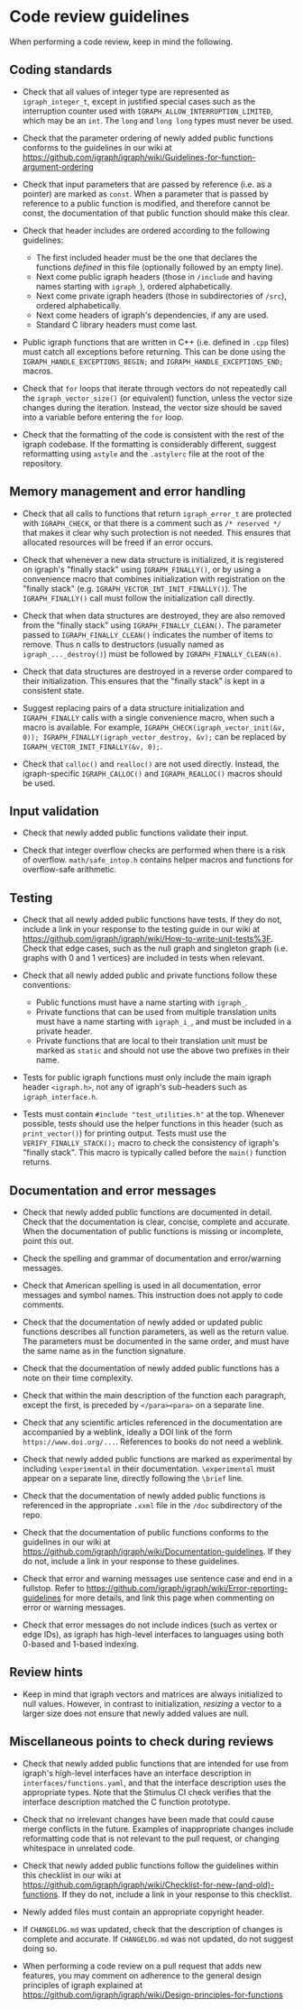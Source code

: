 
# Code review guidelines

When performing a code review, keep in mind the following.

## Coding standards

 - Check that all values of integer type are represented as `igraph_integer_t`, except in justified special cases such as the interruption counter used with `IGRAPH_ALLOW_INTERRUPTION_LIMITED`, which may be an `int`. The `long` and `long long` types must never be used.

 - Check that the parameter ordering of newly added public functions conforms to the guidelines in our wiki at https://github.com/igraph/igraph/wiki/Guidelines-for-function-argument-ordering

 - Check that input parameters that are passed by reference (i.e. as a pointer) are marked as `const`. When a parameter that is passed by reference to a public function is modified, and therefore cannot be const, the documentation of that public function should make this clear.

 - Check that header includes are ordered according to the following guidelines:
    * The first included header must be the one that declares the functions *defined* in this file (optionally followed by an empty line).
    * Next come public igraph headers (those in `/include` and having names starting with `igraph_`), ordered alphabetically.
    * Next come private igraph headers (those in subdirectories of `/src`), ordered alphabetically.
    * Next come headers of igraph's dependencies, if any are used.
    * Standard C library headers must come last.

 - Public igraph functions that are written in C++ (i.e. defined in `.cpp` files) must catch all exceptions before returning. This can be done using the `IGRAPH_HANDLE_EXCEPTIONS_BEGIN;` and `IGRAPH_HANDLE_EXCEPTIONS_END;` macros.

 - Check that `for` loops that iterate through vectors do not repeatedly call the `igraph_vector_size()` (or equivalent) function, unless the vector size changes during the iteration. Instead, the vector size should be saved into a variable before entering the `for` loop.

 - Check that the formatting of the code is consistent with the rest of the igraph codebase. If the formatting is considerably different, suggest reformatting using `astyle` and the `.astylerc` file at the root of the repository.

## Memory management and error handling

 - Check that all calls to functions that return `igraph_error_t` are protected with `IGRAPH_CHECK`, or that there is a comment such as `/* reserved */` that makes it clear why such protection is not needed. This ensures that allocated resources will be freed if an error occurs.

 - Check that whenever a new data structure is initialized, it is registered on igraph's "finally stack" using `IGRAPH_FINALLY()`, or by using a convenience macro that combines initialization with registration on the "finally stack" (e.g. `IGRAPH_VECTOR_INT_INIT_FINALLY()`). The `IGRAPH_FINALLY()` call must follow the initialization call directly.

 - Check that when data structures are destroyed, they are also removed from the "finally stack" using `IGRAPH_FINALLY_CLEAN()`. The parameter passed to `IGRAPH_FINALLY_CLEAN()` indicates the number of items to remove. Thus n calls to destructors (usually named as `igraph_..._destroy()`) must be followed by `IGRAPH_FINALLY_CLEAN(n)`.

 - Check that data structures are destroyed in a reverse order compared to their initialization. This ensures that the "finally stack" is kept in a consistent state.

 - Suggest replacing pairs of a data structure initialization and `IGRAPH_FINALLY` calls with a single convenience macro, when such a macro is available. For example, `IGRAPH_CHECK(igraph_vector_init(&v, 0)); IGRAPH_FINALLY(igraph_vector_destroy, &v);` can be replaced by `IGRAPH_VECTOR_INIT_FINALLY(&v, 0);`.

 - Check that `calloc()` and `realloc()` are not used directly. Instead, the igraph-specific `IGRAPH_CALLOC()` and `IGRAPH_REALLOC()` macros should be used.

## Input validation

 - Check that newly added public functions validate their input.

 - Check that integer overflow checks are performed when there is a risk of overflow. `math/safe_intop.h` contains helper macros and functions for overflow-safe arithmetic.

## Testing

 - Check that all newly added public functions have tests. If they do not, include a link in your response to the testing guide in our wiki at https://github.com/igraph/igraph/wiki/How-to-write-unit-tests%3F. Check that edge cases, such as the null graph and singleton graph (i.e. graphs with 0 and 1 vertices) are included in tests when relevant.

 - Check that all newly added public and private functions follow these conventions:
    * Public functions must have a name starting with `igraph_`.
    * Private functions that can be used from multiple translation units must have a name starting with `igraph_i_`, and must be included in a private header.
    * Private functions that are local to their translation unit must be marked as `static` and should not use the above two prefixes in their name.

 - Tests for public igraph functions must only include the main igraph header `<igraph.h>`, not any of igraph's sub-headers such as `igraph_interface.h`.

 - Tests must contain `#include "test_utilities.h"` at the top. Whenever possible, tests should use the helper functions in this header (such as `print_vector()`) for printing output. Tests must use the `VERIFY_FINALLY_STACK();` macro to check the consistency of igraph's "finally stack". This macro is typically called before the `main()` function returns.

## Documentation and error messages

 - Check that newly added public functions are documented in detail. Check that the documentation is clear, concise, complete and accurate. When the documentation of public functions is missing or incomplete, point this out.

 - Check the spelling and grammar of documentation and error/warning messages.

 - Check that American spelling is used in all documentation, error messages and symbol names. This instruction does not apply to code comments.

 - Check that the documentation of newly added or updated public functions describes all function parameters, as well as the return value. The parameters must be documented in the same order, and must have the same name as in the function signature. 
 
 - Check that the documentation of newly added public functions has a note on their time complexity.

 - Check that within the main description of the function each paragraph, except the first, is preceded by `</para><para>` on a separate line.

 - Check that any scientific articles referenced in the documentation are accompanied by a weblink, ideally a DOI link of the form `https://www.doi.org/...`. References to books do not need a weblink.

 - Check that newly added public functions are marked as experimental by including `\experimental` in their documentation. `\experimental` must appear on a separate line, directly following the `\brief` line.

 - Check that the documentation of newly added public functions is referenced in the appropriate `.xxml` file in the `/doc` subdirectory of the repo.

 - Check that the documentation of public functions conforms to the guidelines in our wiki at https://github.com/igraph/igraph/wiki/Documentation-guidelines. If they do not, include a link in your response to these guidelines.

 - Check that error and warning messages use sentence case and end in a fullstop. Refer to https://github.com/igraph/igraph/wiki/Error-reporting-guidelines for more details, and link this page when commenting on error or warning messages.

 - Check that error messages do not include indices (such as vertex or edge IDs), as igraph has high-level interfaces to languages using both 0-based and 1-based indexing. 

## Review hints

 - Keep in mind that igraph vectors and matrices are always initialized to null values. However, in contrast to initialization, *resizing* a vector to a larger size does not ensure that newly added values are null.

## Miscellaneous points to check during reviews

 - Check that newly added public functions that are intended for use from igraph's high-level interfaces have an interface description in `interfaces/functions.yaml`, and that the interface description uses the appropriate types. Note that the Stimulus CI check verifies that the interface description matched the C function prototype.

 - Check that no irrelevant changes have been made that could cause merge conflicts in the future. Examples of inappropriate changes include reformatting code that is not relevant to the pull request, or changing whitespace in unrelated code.

 - Check that newly added public functions follow the guidelines within this checklist in our wiki at https://github.com/igraph/igraph/wiki/Checklist-for-new-(and-old)-functions. If they do not, include a link in your response to this checklist.

 - Newly added files must contain an appropriate copyright header.

 - If `CHANGELOG.md` was updated, check that the description of changes is complete and accurate. If `CHANGELOG.md` was not updated, do not suggest doing so.

 - When performing a code review on a pull request that adds new features, you may comment on adherence to the general design principles of igraph explained at https://github.com/igraph/igraph/wiki/Design-principles-for-functions
